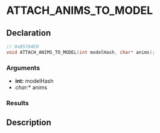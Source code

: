 # ATTACH_ANIMS_TO_MODEL

## Declaration
```cpp
// 0xB5704E0
void ATTACH_ANIMS_TO_MODEL(int modelHash, char* anims);
```

### Arguments
- **int:** modelHash
- **char*:** anims

### Results

## Description
